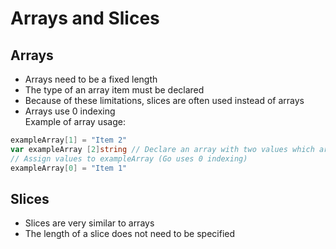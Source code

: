 # Arrays and Slices  

## Arrays  
* Arrays need to be a fixed length  
* The type of an array item must be declared  
* Because of these limitations, slices are often used instead of arrays  
* Arrays use 0 indexing  
Example of array usage:  
```go  
exampleArray[1] = "Item 2"
var exampleArray [2]string // Declare an array with two values which are both string
// Assign values to exampleArray (Go uses 0 indexing)
exampleArray[0] = "Item 1"
```  

## Slices  
* Slices are very similar to arrays  
* The length of a slice does not need to be specified  

